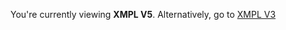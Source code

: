 You're currently viewing **XMPL V5**. Alternatively, go to [XMPL V3](https://github.com/XMPieLab/XMPL-SDK/wiki)